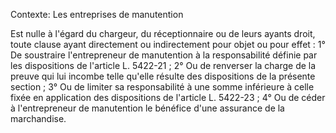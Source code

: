 Contexte: Les entreprises de manutention

Est nulle à l'égard du chargeur, du réceptionnaire ou de leurs ayants droit, toute clause ayant directement ou indirectement pour objet ou pour effet : 1° De soustraire l'entrepreneur de manutention à la responsabilité définie par les dispositions de l'article L. 5422-21 ; 2° Ou de renverser la charge de la preuve qui lui incombe telle qu'elle résulte des dispositions de la présente section ; 3° Ou de limiter sa responsabilité à une somme inférieure à celle fixée en application des dispositions de l'article L. 5422-23 ; 4° Ou de céder à l'entrepreneur de manutention le bénéfice d'une assurance de la marchandise.